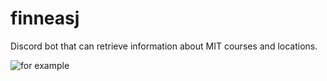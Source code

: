 # finneasj

Discord bot that can retrieve information about MIT courses and locations.

![for example](https://i.imgur.com/96anpD7.png "Example")

